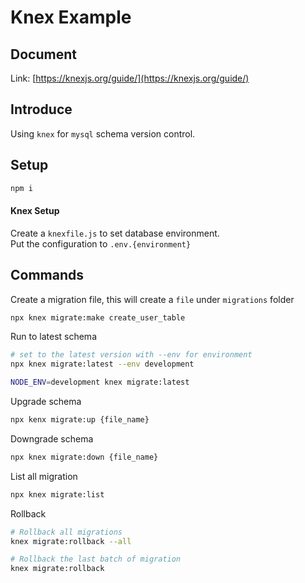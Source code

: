 # Knex Example

## Document
Link: [https://knexjs.org/guide/](https://knexjs.org/guide/)

## Introduce
Using `knex` for `mysql` schema version control.

## Setup
```sh
npm i
```

#### Knex Setup
Create a `knexfile.js` to set database environment.  
Put the configuration to `.env.{environment}`

## Commands

Create a migration file, this will create a `file` under `migrations` folder
```sh
npx knex migrate:make create_user_table 
```

Run to latest schema
```sh
# set to the latest version with --env for environment
npx knex migrate:latest --env development

NODE_ENV=development knex migrate:latest
```

Upgrade schema
```sh
npx kenx migrate:up {file_name}
```

Downgrade schema
```sh
npx knex migrate:down {file_name}
```

List all migration
```sh
npx knex migrate:list
```

Rollback
```sh
# Rollback all migrations
knex migrate:rollback --all

# Rollback the last batch of migration
knex migrate:rollback
```